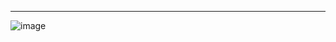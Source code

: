 ______________________
![image](https://github.com/user-attachments/assets/aa612fbd-c3ed-425d-96f3-0c93efedf1b8)

